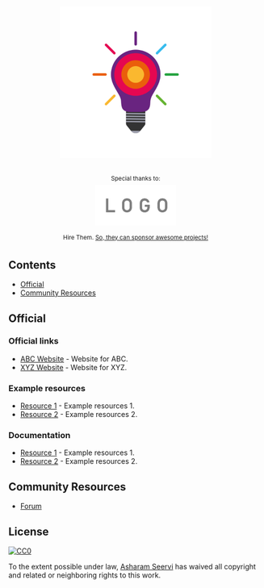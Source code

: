 <div align="center">
	<div>
		<img width="300" src="media/idea.svg" alt="Awesome Template">
	</div>
	<br>
	<p>
		<sup>Special thanks to:</sup>
		<br>
		<a href="https://example.com">
			<img src="media/logo-organization.svg" width="160" alt="Organization">
		</a>
	</p>
	<p>
		<sup>
			Hire Them. <a href="https://test.com">So, they can sponsor awesome projects!</a>
		</sup>
	</p>
</div>

## Contents

- [Official](#official)
- [Community Resources](#comm-resources)

## Official

### Official links

- [ABC Website](https://example.com) - Website for ABC.
- [XYZ Website](https://test.com) - Website for XYZ.

### Example resources

- [Resource 1](https://github.com/asharamseervi/resource-1) - Example resources 1.
- [Resource 2](https://github.com/asharamseervi/resource-2) - Example resources 2.

### Documentation

- [Resource 1](https://github.com/asharamseervi/resource-1) - Example resources 1.
- [Resource 2](https://github.com/asharamseervi/resource-2) - Example resources 2.

## Community Resources

- [Forum](https://example.com/forum)


## License

[![CC0](http://mirrors.creativecommons.org/presskit/buttons/88x31/svg/cc-zero.svg)](https://creativecommons.org/publicdomain/zero/1.0/)

To the extent possible under law, [Asharam Seervi](https://github.com/asharamseervi) has waived all copyright and related or neighboring rights to this work.
